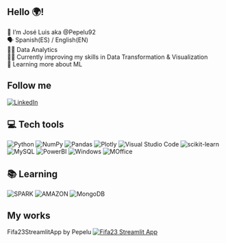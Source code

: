  ## Hello 🌍!
 👋 I’m José Luis aka @Pepelu92 <br>
 🗣 Spanish(ES) / English(EN) <br>
 👨‍🎓 Data Analytics <br>
 🏋️‍♂️ Currently improving my skills in Data Transformation & Visualization <br>
 🌱 Learning more about ML <br>
 
 ## Follow me
 [![LinkedIn](https://img.shields.io/badge/LinkedIn-%230077B5.svg?logo=linkedin&logoColor=white)](https://www.linkedin.com/in/joseluisperezruiz1/)
 
 ## 💻 Tech tools 
 ![Python](https://img.shields.io/badge/python-3670A0?style=for-the-badge&logo=python&logoColor=ffdd54)
 ![NumPy](https://img.shields.io/badge/numpy-%23013243.svg?style=for-the-badge&logo=numpy&logoColor=white)
 ![Pandas](https://img.shields.io/badge/pandas-%23150458.svg?style=for-the-badge&logo=pandas&logoColor=white)
 ![Plotly](https://img.shields.io/badge/Plotly-%233F4F75.svg?style=for-the-badge&logo=plotly&logoColor=white)
 ![Visual Studio Code](https://img.shields.io/badge/Visual%20Studio%20Code-0078d7.svg?style=for-the-badge&logo=visual-studio-code&logoColor=white)
 ![scikit-learn](https://img.shields.io/badge/scikit--learn-%23F7931E.svg?style=for-the-badge&logo=scikit-learn&logoColor=white)
 ![MySQL](https://img.shields.io/badge/mysql-%2300f.svg?style=for-the-badge&logo=mysql&logoColor=white)
 ![PowerBI](https://img.shields.io/badge/PowerBI-F2C811?style=for-the-badge&logo=Power%20BI&logoColor=white)
 ![Windows](https://img.shields.io/badge/Windows-0078D6?style=for-the-badge&logo=windows&logoColor=white)
 ![MOffice](https://img.shields.io/badge/Microsoft_Office-D83B01?style=for-the-badge&logo=microsoft-office&logoColor=white)
 
 
 ## 📚 Learning 
 ![SPARK](https://img.shields.io/badge/Apache_Spark-FFFFFF?style=for-the-badge&logo=apachespark&logoColor=#E35A16)
 ![AMAZON](https://img.shields.io/badge/Amazon_AWS-FF9900?style=for-the-badge&logo=amazonaws&logoColor=white)
 ![MongoDB](https://img.shields.io/badge/MongoDB-4EA94B?style=for-the-badge&logo=mongodb&logoColor=white)
 
 ## My works
 Fifa23StreamlitApp by Pepelu [![Fifa23 Streamlit App](https://static.streamlit.io/badges/streamlit_badge_black_white.svg)](https://pepelu92-fifa23streamlitappjlpr-inicio-97dh8p.streamlit.app/)

